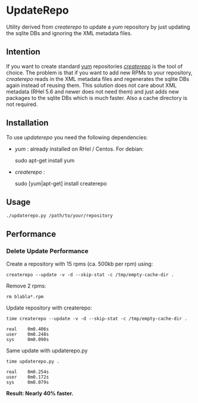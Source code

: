 UpdateRepo
==========

Utility derived from *createrepo* to update a *yum* repository by just updating the sqlite DBs and ignoring the XML metadata files.

Intention
---------

If you want to create standard [yum](http://yum.baseurl.org/) repositories *[createrepo](http://createrepo.baseurl.org/)* is the tool of choice. 
The problem is that if you want to add new RPMs to your repository, *createrepo* reads in the XML metadata files and regenerates the sqlite DBs again instead of reusing them.
This solution does not care about XML metadata (RHel 5.6 and newer does not need them) and just adds new packages to the sqlite DBs which is much faster. Also a cache directory is not required.

Installation
------------

To use *updaterepo* you need the following dependencies:

- *yum* : already installed on RHel / Centos. For debian: 

	sudo apt-get install yum
	 
- *createrepo* :
 
	sudo [yum|apt-get] install createrepo

Usage
-----

	./updaterepo.py /path/to/your/repository
	
Performance
-----------

### Delete Update Performance ###

Create a repository with 15 rpms (ca. 500kb per rpm) using:

	createrepo --update -v -d --skip-stat -c /tmp/empty-cache-dir .
	
Remove 2 rpms:

	rm blabla*.rpm
	
Update repository with createrepo:

	time createrepo --update -v -d --skip-stat -c /tmp/empty-cache-dir .
	
	real	0m0.406s
	user	0m0.248s
	sys 	0m0.090s
	
Same update with updaterepo.py

	time updaterepo.py .
	
	real	0m0.254s
	user	0m0.172s
	sys 	0m0.079s
	
**Result: Nearly 40% faster.**